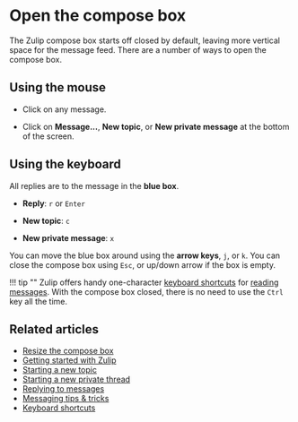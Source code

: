 # Open the compose box

The Zulip compose box starts off closed by default, leaving more vertical
space for the message feed. There are a number of ways to open the compose box.

## Using the mouse

* Click on any message.

* Click on **Message...**, **New topic**, or **New private message** at the
  bottom of the screen.

## Using the keyboard

All replies are to the message in the **blue box**.

* **Reply**: `r` or `Enter`

* **New topic**: `c`

* **New private message**: `x`

You can move the blue box around using the **arrow keys**, `j`, or `k`. You
can close the compose box using `Esc`, or up/down arrow if the box is empty.

!!! tip ""
    Zulip offers handy
    one-character [keyboard shortcuts](/help/keyboard-shortcuts) for
    [reading messages](/help/reading-strategies). With the compose
    box closed, there is no need to use the `Ctrl` key all the time.

## Related articles

* [Resize the compose box](/help/resize-the-compose-box)
* [Getting started with Zulip](/help/getting-started-with-zulip)
* [Starting a new topic](/help/starting-a-new-topic)
* [Starting a new private thread](/help/starting-a-new-private-thread)
* [Replying to messages](/help/replying-to-messages)
* [Messaging tips & tricks](/help/messaging-tips)
* [Keyboard shortcuts](/help/keyboard-shortcuts)
